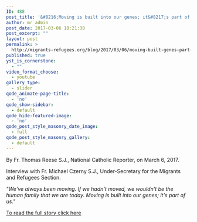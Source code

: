 ```yaml
---
ID: 488
post_title: '&#8216;Moving is built into our genes; it&#8217;s part of us&#8217;'
author: mr_admin
post_date: 2017-03-06 18:21:38
post_excerpt: ""
layout: post
permalink: >
  http://migrants-refugees.org/blog/2017/03/06/moving-built-genes-part-us/
published: true
yst_is_cornerstone:
  - ""
video_format_choose:
  - youtube
gallery_type:
  - slider
qode_animate-page-title:
  - 'no'
qode_show-sidebar:
  - default
qode_hide-featured-image:
  - 'no'
qode_post_style_masonry_date_image:
  - full
qode_post_style_masonry_gallery:
  - default
---
```

By Fr. Thomas Reese S.J., National Catholic Reporter, on March 6, 2017.

Interview with Fr. Michael Czerny S.J., Under-Secretary for the Migrants and Refugees Section.

<em>"We've always been moving. If we hadn't moved, we wouldn't be the human family that we are today. Moving is built into our genes; it's part of us."</em>

<a href="https://www.ncronline.org/blogs/faith-and-justice/moving-built-our-genes-its-part-us" target="_blank" rel="noopener noreferrer">To read the full story click here</a>